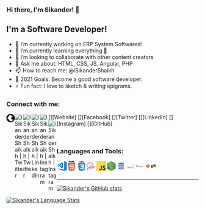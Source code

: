 ### Hi there, I'm Sikander! 👋

## I'm a Software Developer!

- 🔭 I’m currently working on ERP System Softwares!
- 🌱 I’m currently learning everything 🤣
- 👯 I’m looking to collaborate with other content creators
- 💬 Ask me about: HTML, CSS, JS, Angular, PHP
- 📫 How to reach me: @iSikanderShaikh
- 🥅 2021 Goals: Become a good software developer.
- ⚡ Fun fact: I love to sketch & writing epigrams.

### Connect with me:

[<img align="left" alt="Sikander Shaikh - Portfolio" width="22px" src="https://raw.githubusercontent.com/iconic/open-iconic/master/svg/globe.svg" />][Website]
[<img align="left" alt="iSikanderShaikh | Twitter" width="22px" src="https://cdn.jsdelivr.net/npm/simple-icons@v3/icons/twitter.svg" />][Facebook]
[<img align="left" alt="iSikanderShaikh | Twitter" width="22px" src="https://cdn.jsdelivr.net/npm/simple-icons@v3/icons/twitter.svg" />][Twitter]
[<img align="left" alt="iSikanderShaikh | LinkedIn" width="22px" src="https://cdn.jsdelivr.net/npm/simple-icons@v3/icons/linkedin.svg" />][LinkedIn]
[<img align="left" alt="iSikanderShaikh | Instagram" width="22px" src="https://cdn.jsdelivr.net/npm/simple-icons@v3/icons/instagram.svg" />][Instagram]
[<img align="left" alt="iSikanderShaikh | Instagram" width="22px" src="https://cdn.jsdelivr.net/npm/simple-icons@v3/icons/github.svg" />][GitHub]

<br />

### Languages and Tools:

<img align="left" alt="Visual Studio Code" width="26px" src="https://raw.githubusercontent.com/github/explore/80688e429a7d4ef2fca1e82350fe8e3517d3494d/topics/visual-studio-code/visual-studio-code.png" />
<img align="left" alt="HTML5" width="26px" src="https://raw.githubusercontent.com/github/explore/80688e429a7d4ef2fca1e82350fe8e3517d3494d/topics/html/html.png" />
<img align="left" alt="CSS3" width="26px" src="https://raw.githubusercontent.com/github/explore/80688e429a7d4ef2fca1e82350fe8e3517d3494d/topics/css/css.png" />
<img align="left" alt="Sass" width="26px" src="https://raw.githubusercontent.com/github/explore/80688e429a7d4ef2fca1e82350fe8e3517d3494d/topics/sass/sass.png" />
<img align="left" alt="JavaScript" width="26px" src="https://raw.githubusercontent.com/github/explore/80688e429a7d4ef2fca1e82350fe8e3517d3494d/topics/javascript/javascript.png" />
<img align="left" alt="Node.js" width="26px" src="https://raw.githubusercontent.com/github/explore/80688e429a7d4ef2fca1e82350fe8e3517d3494d/topics/nodejs/nodejs.png" />
<img align="left" alt="SQL" width="26px" src="https://raw.githubusercontent.com/github/explore/80688e429a7d4ef2fca1e82350fe8e3517d3494d/topics/sql/sql.png" />
<img align="left" alt="MySQL" width="26px" src="https://raw.githubusercontent.com/github/explore/80688e429a7d4ef2fca1e82350fe8e3517d3494d/topics/mysql/mysql.png" />
<img align="left" alt="MongoDB" width="26px" src="https://raw.githubusercontent.com/github/explore/80688e429a7d4ef2fca1e82350fe8e3517d3494d/topics/mongodb/mongodb.png" />
<img align="left" alt="Git" width="26px" src="https://raw.githubusercontent.com/github/explore/80688e429a7d4ef2fca1e82350fe8e3517d3494d/topics/git/git.png" />

<br />
<br />

---

[![Sikander's GitHub stats](https://github-readme-stats.vercel.app/api?username=iSikanderShaikh&layout=compact&theme=radical)](https://github.com/iSikanderShaikh/github-readme-stats)

[![Sikander's Language Stats](https://github-readme-stats.vercel.app/api/top-langs/?username=iSikanderShaikh&layout=compact&theme=radical)](https://github.com/iSikanderShaikh/github-readme-stats)
